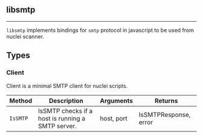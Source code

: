 ## libsmtp 
---


`libsmtp` implements bindings for `smtp` protocol in javascript
to be used from nuclei scanner.



## Types

### Client

 Client is a minimal SMTP client for nuclei scripts.

| Method | Description | Arguments | Returns |
|--------|-------------|-----------|---------|
| `IsSMTP` |  IsSMTP checks if a host is running a SMTP server. | host, port | IsSMTPResponse, error |

